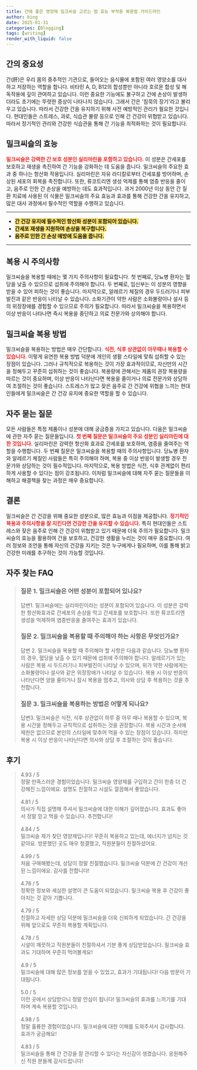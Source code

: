 ```yaml
---
title: 간에 좋은 영양제 밀크씨슬 고르는 법 효능 부작용 복용법 가이드라인
author: bing
date: 2025-01-31
categories: [Blogging]
tags: [writing]
render_with_liquid: false
---
```



<h2 id='간의 중요성'>간의 중요성</h2>

<p>간(肝)은 우리 몸의 중추적인 기관으로, 들어오는 음식물에 포함된 여러 영양소를 대사하고 저장하는 역할을 합니다. 비타민 A, D, B12의 합성뿐만 아니라 호르몬 합성 및 해독작용에 깊이 관여하고 있습니다. 이런 중요한 기능에도 불구하고 간에 손상이 발생하더라도 초기에는 뚜렷한 증상이 나타나지 않습니다. 그래서 간은 '침묵의 장기'라고 불리우고 있습니다. 따라서 건강한 간을 유지하기 위해 사전 예방적인 관리가 필요한 것입니다. 현대인들은 스트레스, 과로, 식습관 불량 등으로 인해 간 건강이 위협받고 있습니다. 따라서 정기적인 관리와 건강한 식습관을 통해 간 기능을 최적화하는 것이 필요합니다.</p>

<h2 id='밀크씨슬의 효능'>밀크씨슬의 효능</h2>

<p><b><span style="color: #ee2323;">밀크씨슬은 강력한 간 보호 성분인 실리마린을 포함하고 있습니다.</span></b> 이 성분은 간세포를 보호하고 재생을 촉진하여 간 기능을 강화하는 데 도움을 줍니다. 밀크씨슬의 주요한 효과 중 하나는 항산화 작용입니다. 실리마린은 자유 라디칼로부터 간세포를 방어하며, 손상된 세포의 회복을 촉진합니다. 또한, 류코트리엔 생성 억제를 통해 염증 반응을 줄이고, 음주로 인한 간 손상을 예방하는 데도 효과적입니다. 과거 2000년 이상 동안 간 질환 치료에 사용된 이 식물은 밀크씨슬의 주요 효능과 효과를 통해 건강한 간을 유지하고, 많은 대사 과정에서 필수적인 역할을 수행하고 있습니다.</p>

<hr />

<ul>
    <li><b><span style="background-color: #ffe066;">간 건강 유지에 필수적인 항산화 성분이 포함되어 있습니다.</span></b></li>
    <li><b><span style="background-color: #ffe066;">간세포 재생을 지원하여 손상을 복구합니다.</span></b></li>
    <li><b><span style="background-color: #ffe066;">음주로 인한 간 손상 예방에 도움을 줍니다.</span></b></li>
</ul>

<hr />

<h2 id='복용 시 주의사항'>복용 시 주의사항</h2>

<p>밀크씨슬을 복용할 때에는 몇 가지 주의사항이 필요합니다. 첫 번째로, 당뇨병 환자는 혈당을 낮출 수 있으므로 섭취에 주의해야 합니다. 두 번째로, 임신부는 이 성분의 영향을 받을 수 있어 피하는 것이 좋습니다. 마지막으로, 알레르기 체질의 경우 두드러기나 피부발진과 같은 반응이 나타날 수 있습니다. 소화기관이 약한 사람은 소화불량이나 설사 등의 위장장애를 경험할 수 있으므로 주의가 필요합니다. 따라서 밀크씨슬을 복용하면서 이상 반응이 나타나면 즉시 복용을 중단하고 의료 전문가와 상의해야 합니다.</p>

<h2 id='밀크씨슬 복용 방법'>밀크씨슬 복용 방법</h2>

<p>밀크씨슬을 복용하는 방법은 매우 간단합니다. <b><span style="color: #ee2323;">식전, 식후 상관없이 아무때나 복용할 수 있습니다.</span></b> 이렇게 유연한 복용 방법 덕분에 개인의 생활 스타일에 맞춰 섭취할 수 있는 장점이 있습니다. 그러나 규칙적으로 복용하는 것이 가장 효과적이므로, 자신만의 시간을 정해두고 꾸준히 섭취하는 것이 좋습니다. 복용량에 관해서는 제품의 권장 복용량을 따르는 것이 중요하며, 이상 반응이 나타난다면 복용을 줄이거나 의료 전문가와 상담하여 조절하는 것이 좋습니다. 스트레스가 많고 잦은 음주로 간 건강에 위협을 느끼는 현대인들에게 밀크씨슬은 간 건강 유지에 중요한 역할을 할 수 있습니다.</p>

<h2 id='자주 묻는 질문'>자주 묻는 질문</h2>

<p>모든 사람들은 특정 제품이나 성분에 대해 궁금증을 가지고 있습니다. 다음은 밀크씨슬에 관한 자주 묻는 질문들입니다. <b><span style="color: #ee2323;">첫 번째 질문은 밀크씨슬의 주요 성분인 실리마린에 대한 것입니다.</span></b> 실리마린은 강력한 항산화 효과로 간세포를 보호하며, 염증을 줄여주는 역할을 수행합니다. 두 번째 질문은 밀크씨슬을 복용할 때의 주의사항입니다. 당뇨병 환자와 알레르기 체질인 사람들은 특히 주의해야 하며, 복용 중 이상 반응이 발생할 경우 전문가와 상담하는 것이 필수적입니다. 마지막으로, 복용 방법은 식전, 식후 관계없이 편리하게 사용할 수 있다는 점이 강조됩니다. 이처럼 밀크씨슬에 대해 자주 묻는 질문들을 이해하고 해결책을 찾는 과정은 매우 중요합니다.</p>

<h2 id='결론'>결론</h2>

<p>밀크씨슬은 간 건강을 위해 중요한 성분으로, 많은 효능과 이점을 제공합니다. <b><span style="color: #ee2323;">정기적인 복용과 주의사항을 잘 지킨다면 건강한 간을 유지할 수 있습니다.</span></b> 특히 현대인들은 스트레스와 잦은 음주로 인해 간 건강이 위협받고 있기 때문에 더욱 주의가 필요합니다. 밀크씨슬의 효능을 활용하여 간을 보호하고, 건강한 생활을 누리는 것이 매우 중요합니다. 여러 정보와 조언을 통해 자신의 건강을 지키는 것은 누구에게나 필요하며, 이를 통해 밝고 건강한 미래를 추구하는 것이 가능할 것입니다.</p>


<h2 id='자주_찾는_FAQ'>자주 찾는 FAQ</h2>
<div itemscope="" itemtype="https://schema.org/FAQPage"> 
<blockquote> 
<div itemscope="" itemprop="mainEntity" itemtype="https://schema.org/Question"> 
<h3 itemprop="name">질문 1. 밀크씨슬은 어떤 성분이 포함되어 있나요?</h3> 
<div itemscope="" itemprop="acceptedAnswer" itemtype="https://schema.org/Answer"> 
<span itemprop="text"> 
<p>답변1. 밀크씨슬에는 실리마린이라는 성분이 포함되어 있습니다. 이 성분은 강력한 항산화효과로 간세포의 손상을 막고 간세포를 보호합니다. 또한 류코트리엔 생성을 억제하여 염증반응을 줄여주는 효과가 있습니다.</p> 
</span> 
</div> 
</div> 

<div itemscope="" itemprop="mainEntity" itemtype="https://schema.org/Question"> 
<h3 itemprop="name">질문 2. 밀크씨슬을 복용할 때 주의해야 하는 사항은 무엇인가요?</h3> 
<div itemscope="" itemprop="acceptedAnswer" itemtype="https://schema.org/Answer"> 
<span itemprop="text"> 
<p>답변 2. 밀크씨슬을 복용할 때 주의해야 할 사항은 다음과 같습니다. 당뇨병 환자의 경우, 혈당을 낮출 수 있기 때문에 섭취에 주의해야 합니다. 알레르기가 있는 사람은 복용 시 두드러기나 피부발진이 나타날 수 있으며, 위가 약한 사람에게는 소화불량이나 설사와 같은 위장장애가 나타날 수 있습니다. 복용 시 이상 반응이 나타난다면 양을 줄이거나 잠시 복용을 멈추고, 의사와 상담 후 복용하는 것을 추천합니다.</p> 
</span> 
</div> 
</div> 

<div itemscope="" itemprop="mainEntity" itemtype="https://schema.org/Question"> 
<h3 itemprop="name">질문 3. 밀크씨슬을 복용하는 방법은 어떻게 되나요?</h3> 
<div itemscope="" itemprop="acceptedAnswer" itemtype="https://schema.org/Answer"> 
<span itemprop="text"> 
<p>답변3. 밀크씨슬은 식전, 식후 상관없이 하루 중 아무 때나 복용할 수 있으며, 복용 시간을 정해두고 규칙적으로 섭취하는 것을 권장합니다. 복용 시간과 순서에 제한은 없으므로 본인의 스타일에 맞추어 먹을 수 있는 장점이 있습니다. 하지만 복용 시 이상 반응이 나타난다면 의사와 상담 후 조절하는 것이 좋습니다.</p> 
</span> 
</div> 
</div> 
</blockquote> 
</div>
<h2 id='후기'>후기</h2>
<div itemscope itemtype="https://schema.org/Product">
  <blockquote>
  <div itemprop="review" itemscope itemtype="https://schema.org/Review">
      <div itemprop="reviewRating" itemscope itemtype="https://schema.org/Rating"> <span itemprop="ratingValue">4.93</span> / <span itemprop="bestRating">5</span> </div>
      <span itemprop="reviewBody">정말 만족스러운 경험이었습니다. 밀크씨슬 영양제를 구입하고 간이 한층 더 건강해진 느낌이에요. 설명도 친절하고 시설도 깔끔해서 좋았습니다.</span>
  </div>
  <br>
  <div itemprop="review" itemscope itemtype="https://schema.org/Review">
      <div itemprop="reviewRating" itemscope itemtype="https://schema.org/Rating"> <span itemprop="ratingValue">4.81</span> / <span itemprop="bestRating">5</span> </div>
      <span itemprop="reviewBody">의사가 직접 설명해 주셔서 밀크씨슬에 대한 이해가 깊어졌습니다. 효과도 좋아서 정말 믿고 먹을 수 있습니다. 추천합니다!</span>
  </div>
  <br>
  <div itemprop="review" itemscope itemtype="https://schema.org/Review">
      <div itemprop="reviewRating" itemscope itemtype="https://schema.org/Rating"> <span itemprop="ratingValue">4.84</span> / <span itemprop="bestRating">5</span> </div>
      <span itemprop="reviewBody">밀크씨슬 제가 찾던 영양제입니다! 꾸준히 복용하고 있는데, 에너지가 넘치는 것 같아요. 방문했던 곳도 매우 청결했고, 직원분들이 친절하셨어요.</span>
  </div>
  <br>
  <div itemprop="review" itemscope itemtype="https://schema.org/Review">
      <div itemprop="reviewRating" itemscope itemtype="https://schema.org/Rating"> <span itemprop="ratingValue">4.99</span> / <span itemprop="bestRating">5</span> </div>
      <span itemprop="reviewBody">처음 구매해봤는데, 상담이 정말 친절했습니다. 밀크씨슬 덕분에 간 건강이 개선된 느낌이에요. 감사를 전합니다!</span>
  </div>
  <br>
  <div itemprop="review" itemscope itemtype="https://schema.org/Review">
      <div itemprop="reviewRating" itemscope itemtype="https://schema.org/Rating"> <span itemprop="ratingValue">4.76</span> / <span itemprop="bestRating">5</span> </div>
      <span itemprop="reviewBody">정확한 정보와 세심한 설명이 큰 도움이 되었습니다. 밀크씨슬 복용 후 건강이 좋아지는 것 같아 기쁩니다.</span>
  </div>
  <br>
  <div itemprop="review" itemscope itemtype="https://schema.org/Review">
      <div itemprop="reviewRating" itemscope itemtype="https://schema.org/Rating"> <span itemprop="ratingValue">4.79</span> / <span itemprop="bestRating">5</span> </div>
      <span itemprop="reviewBody">친절하고 자세한 상담 덕분에 밀크씨슬을 더욱 신뢰하게 되었습니다. 간 건강을 위해 앞으로도 꾸준히 복용할 계획입니다.</span>
  </div>
  <br>
  <div itemprop="review" itemscope itemtype="https://schema.org/Review">
      <div itemprop="reviewRating" itemscope itemtype="https://schema.org/Rating"> <span itemprop="ratingValue">4.78</span> / <span itemprop="bestRating">5</span> </div>
      <span itemprop="reviewBody">시설이 깨끗하고 직원분들이 친절하셔서 기분 좋게 상담받았습니다. 밀크씨슬 효과도 기대하며 꾸준히 먹어볼게요!</span>
  </div>
  <br>
  <div itemprop="review" itemscope itemtype="https://schema.org/Review">
      <div itemprop="reviewRating" itemscope itemtype="https://schema.org/Rating"> <span itemprop="ratingValue">4.9</span> / <span itemprop="bestRating">5</span> </div>
      <span itemprop="reviewBody">밀크씨슬에 대해 많은 정보를 얻을 수 있었고, 효과가 기대됩니다! 다음 방문이 기대됩니다.</span>
  </div>
  <br>
  <div itemprop="review" itemscope itemtype="https://schema.org/Review">
      <div itemprop="reviewRating" itemscope itemtype="https://schema.org/Rating"> <span itemprop="ratingValue">5.0</span> / <span itemprop="bestRating">5</span> </div>
      <span itemprop="reviewBody">이런 곳에서 상담받으니 정말 안심이 됩니다! 밀크씨슬의 효과를 느끼기를 기대하며 계속 복용할 것입니다.</span>
  </div>
  <br>
  <div itemprop="review" itemscope itemtype="https://schema.org/Review">
      <div itemprop="reviewRating" itemscope itemtype="https://schema.org/Rating"> <span itemprop="ratingValue">4.98</span> / <span itemprop="bestRating">5</span> </div>
      <span itemprop="reviewBody">정말 훌륭한 경험이었습니다. 밀크씨슬에 대한 이해를 도와주셔서 감사합니다. 효과가 궁금해요!</span>
  </div>
  <br>
  <div itemprop="review" itemscope itemtype="https://schema.org/Review">
      <div itemprop="reviewRating" itemscope itemtype="https://schema.org/Rating"> <span itemprop="ratingValue">4.83</span> / <span itemprop="bestRating">5</span> </div>
      <span itemprop="reviewBody">밀크씨슬을 통해 간 건강을 잘 관리할 수 있다는 자신감이 생겼습니다. 응원해주신 직원 분들께 감사드립니다!</span>
  </div>
  </blockquote>
</div>
